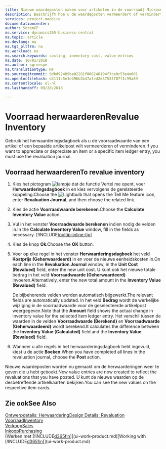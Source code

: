 ```yaml
---
title: Nieuwe waardeposten maken voor artikelen in de voorraad| Microsoft Docs
description: Beschrijft hoe u de waardeposten vermeerdert of vermindert van een of meer artikelen in de voorraad door de huidige, berekende waarde ervan te boeken.
services: project-madeira
documentationcenter: 
author: SorenGP
ms.service: dynamics365-business-central
ms.topic: article
ms.devlang: na
ms.tgt_pltfrm: na
ms.workload: na
ms.search.keywords: costing, inventory cost, value entries
ms.date: 10/01/2018
ms.author: sgroespe
ms.translationtype: HT
ms.sourcegitcommit: 9dbd92409ba02281f008246194f3ce0c53e4e001
ms.openlocfilehash: d4111c5e1e496b2b47afed2d37533707f1c99a89
ms.contentlocale: nl-nl
ms.lasthandoff: 09/28/2018

---
```

# <a name="revalue-inventory"></a><span data-ttu-id="fe5d5-103">Voorraad herwaarderen</span><span class="sxs-lookup"><span data-stu-id="fe5d5-103">Revalue Inventory</span></span>
<span data-ttu-id="fe5d5-104">Gebruik het herwaarderingsdagboek als u de voorraadwaarde van een artikel of een bepaalde artikelpost wilt vermeerderen of verminderen.</span><span class="sxs-lookup"><span data-stu-id="fe5d5-104">If you want to appreciate or depreciate an item or a specific item ledger entry, you must use the revaluation journal.</span></span>

## <a name="to-revalue-inventory"></a><span data-ttu-id="fe5d5-105">Voorraad herwaarderen</span><span class="sxs-lookup"><span data-stu-id="fe5d5-105">To revalue inventory</span></span>
1. <span data-ttu-id="fe5d5-106">Kies het pictogram ![lampje dat de functie Vertel me opent](media/ui-search/search_small.png "Vertel me wat u wilt doen"), voer **Herwaarderingsdagboek** in en kies vervolgens de gerelateerde koppeling.</span><span class="sxs-lookup"><span data-stu-id="fe5d5-106">Choose the ![Lightbulb that opens the Tell Me feature](media/ui-search/search_small.png "Tell me what you want to do") icon, enter **Revaluation Journal**, and then choose the related link.</span></span>
2. <span data-ttu-id="fe5d5-107">Kies de actie **Voorraadwaarde berekenen**.</span><span class="sxs-lookup"><span data-stu-id="fe5d5-107">Choose the **Calculate Inventory Value** action.</span></span>
3. <span data-ttu-id="fe5d5-108">Vul in het venster **Voorraadwaarde berekenen** indien nodig de velden in.</span><span class="sxs-lookup"><span data-stu-id="fe5d5-108">In the **Calculate Inventory Value** window, fill in the fields as necessary.</span></span> [!INCLUDE[tooltip-inline-tip](includes/tooltip-inline-tip_md.md)]
4. <span data-ttu-id="fe5d5-109">Kies de knop **Ok**.</span><span class="sxs-lookup"><span data-stu-id="fe5d5-109">Choose the **OK** button.</span></span>
5. <span data-ttu-id="fe5d5-110">Voer op elke regel in het venster **Herwaarderingsdagboek** het veld **Kostprijs (Geherwaardeerd)** in en voer de nieuwe eenheidskosten in.</span><span class="sxs-lookup"><span data-stu-id="fe5d5-110">On each line in the **Revaluation Journal** window, in the **Unit Cost (Revalued)** field, enter the new unit cost.</span></span> <span data-ttu-id="fe5d5-111">U kunt ook het nieuwe totale bedrag in het veld **Voorraadwaarde (Geherwaardeerd)** invoeren.</span><span class="sxs-lookup"><span data-stu-id="fe5d5-111">Alternatively, enter the new total amount in the **Inventory Value (Revalued)** field.</span></span>

    <span data-ttu-id="fe5d5-112">De bijbehorende velden worden automatisch bijgewerkt.</span><span class="sxs-lookup"><span data-stu-id="fe5d5-112">The relevant fields are automatically updated.</span></span> <span data-ttu-id="fe5d5-113">In het veld **Bedrag** wordt de werkelijke wijziging in de voorraadwaarde voor de geselecteerde artikelpost weergegeven.</span><span class="sxs-lookup"><span data-stu-id="fe5d5-113">Note that the **Amount** field shows the actual change in inventory value for the selected item ledger entry.</span></span> <span data-ttu-id="fe5d5-114">Het verschil tussen de waarden in de velden **Voorraadwaarde (Berekend)** en **Voorraadwaarde (Geherwaardeerd)** wordt berekend.</span><span class="sxs-lookup"><span data-stu-id="fe5d5-114">It calculates the difference between the **Inventory Value (Calculated)** field and the **Inventory Value (Revalued)** field.</span></span>
6. <span data-ttu-id="fe5d5-115">Wanneer u alle regels in het herwaarderingsdagboek hebt ingevuld, kiest u de actie **Boeken**.</span><span class="sxs-lookup"><span data-stu-id="fe5d5-115">When you have completed all lines in the revaluation journal, choose the **Post** action.</span></span>

<span data-ttu-id="fe5d5-116">Nieuwe waardeposten worden nu gemaakt om de herwaarderingen weer te geven die u hebt geboekt.</span><span class="sxs-lookup"><span data-stu-id="fe5d5-116">New value entries are now created to reflect the revaluations that you have posted.</span></span> <span data-ttu-id="fe5d5-117">U kunt de nieuwe waarden op de desbetreffende artikelkaarten bekijken.</span><span class="sxs-lookup"><span data-stu-id="fe5d5-117">You can see the new values on the respective item cards.</span></span>

## <a name="see-also"></a><span data-ttu-id="fe5d5-118">Zie ook</span><span class="sxs-lookup"><span data-stu-id="fe5d5-118">See Also</span></span>
[<span data-ttu-id="fe5d5-119">Ontwerpdetails: Herwaardering</span><span class="sxs-lookup"><span data-stu-id="fe5d5-119">Design Details: Revaluation</span></span>](design-details-revaluation.md)  
[<span data-ttu-id="fe5d5-120">Voorraad</span><span class="sxs-lookup"><span data-stu-id="fe5d5-120">Inventory</span></span>](inventory-manage-inventory.md)  
[<span data-ttu-id="fe5d5-121">Verkoop</span><span class="sxs-lookup"><span data-stu-id="fe5d5-121">Sales</span></span>](sales-manage-sales.md)  
[<span data-ttu-id="fe5d5-122">Inkoop</span><span class="sxs-lookup"><span data-stu-id="fe5d5-122">Purchasing</span></span>](purchasing-manage-purchasing.md)  
<span data-ttu-id="fe5d5-123">[Werken met [!INCLUDE[d365fin](includes/d365fin_md.md)]](ui-work-product.md)</span><span class="sxs-lookup"><span data-stu-id="fe5d5-123">[Working with [!INCLUDE[d365fin](includes/d365fin_md.md)]](ui-work-product.md)</span></span>

